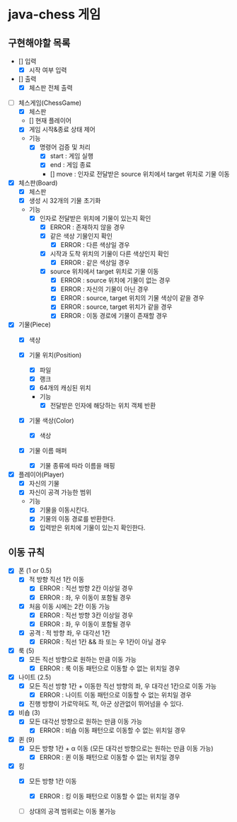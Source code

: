 # java-chess 게임

## 구현해야할 목록

- [] 입력
  - [x] 시작 여부 입력
- [] 출력
  - [x] 체스판 전체 출력

- [ ] 체스게임(ChessGame)
  - [x] 체스판
  - [] 현재 플레이어
  - [x] 게임 시작&종료 상태 제어

  - 기능
    - [x] 명령어 검증 및 처리
      - [x] start : 게임 실행
      - [x] end : 게임 종료
      - [] move : 인자로 전달받은 source 위치에서 target 위치로 기물 이동

- [x] 체스판(Board)
  - [x] 체스판
  - [x] 생성 시 32개의 기물 초기화

  - 기능
    - [x] 인자로 전달받은 위치에 기물이 있는지 확인
      - [x] ERROR : 존재하지 않을 경우
      - [x] 같은 색상 기물인지 확인
        - [x] ERROR : 다른 색상일 경우
      - [x] 시작과 도착 위치의 기물이 다른 색상인지 확인
        - [x] ERROR : 같은 색상일 경우
      - [x] source 위치에서 target 위치로 기물 이동
        - [x] ERROR : source 위치에 기물이 없는 경우
        - [x] ERROR : 자신의 기물이 아닌 경우
        - [x] ERROR : source, target 위치의 기물 색상이 같을 경우
        - [x] ERROR : source, target 위치가 같을 경우
        - [x] ERROR : 이동 경로에 기물이 존재할 경우

- [x] 기물(Piece)
  - [x] 색상

  - [x] 기물 위치(Position)
    - [x] 파일
    - [x] 랭크
    - [x] 64개의 캐싱된 위치

    - 기능
      - [x] 전달받은 인자에 해당하는 위치 객체 반환

  - [x] 기물 색상(Color)
    - [x] 색상

  - [x] 기물 이름 매퍼
    - [x] 기물 종류에 따라 이름을 매핑

- [x] 플레이어(Player)
  - [x] 자신의 기물
  - [x] 자신이 공격 가능한 범위

  - 기능
    - [x] 기물을 이동시킨다.
    - [x] 기물의 이동 경로를 반환한다.
    - [x] 입력받은 위치에 기물이 있는지 확인한다.

## 이동 규칙

- [x] 폰 (1 or 0.5)
  - [x] 적 방향 직선 1칸 이동
    - [x] ERROR : 직선 방향 2칸 이상일 경우
    - [x] ERROR : 좌, 우 이동이 포함될 경우
  - [x] 처음 이동 시에는 2칸 이동 가능
    - [x] ERROR : 직선 방향 3칸 이상일 경우
    - [x] ERROR : 좌, 우 이동이 포함될 경우

  - [x] 공격 : 적 방향 좌, 우 대각선 1칸
    - [x] ERROR : 직선 1칸 && 좌 또는 우 1칸이 아닐 경우

- [x] 룩 (5)
  - [x] 모든 직선 방향으로 원하는 만큼 이동 가능
    - [x] ERROR : 룩 이동 패턴으로 이동할 수 없는 위치일 경우

- [x] 나이트 (2.5)
  - [x] 모든 직선 방향 1칸 + 이동한 직선 방향의 좌, 우 대각선 1칸으로 이동 가능
    - [x] ERROR : 나이트 이동 패턴으로 이동할 수 없는 위치일 경우
  - [x] 진행 방향이 가로막혀도 적, 아군 상관없이 뛰어넘을 수 있다.

- [x] 비숍 (3)
  - [x] 모든 대각선 방향으로 원하는 만큼 이동 가능
    - [x] ERROR : 비숍 이동 패턴으로 이동할 수 없는 위치일 경우

- [x] 퀸 (9)
  - [x] 모든 방향 1칸 + α 이동 (모든 대각선 방향으로는 원하는 만큼 이동 가능)
    - [x] ERROR : 퀸 이동 패턴으로 이동할 수 없는 위치일 경우

- [x] 킹
  - [x] 모든 방향 1칸 이동
    - [x] ERROR : 킹 이동 패턴으로 이동할 수 없는 위치일 경우
  - [ ] 상대의 공격 범위로는 이동 불가능

